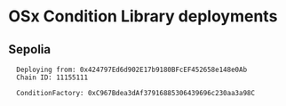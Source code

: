 # OSx Condition Library deployments

## Sepolia

```
  Deploying from: 0x424797Ed6d902E17b9180BFcEF452658e148e0Ab
  Chain ID: 11155111

  ConditionFactory: 0xC967Bdea3dAf37916885306439696c230aa3a98C
```
